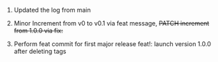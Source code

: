 1. Updated the log from main

2. Minor Increment from v0 to v0.1 via feat message,
~~PATCH increment from 1.0.0 via fix:~~

3. Perform feat commit for first major release
feat!: launch version 1.0.0 after deleting tags

